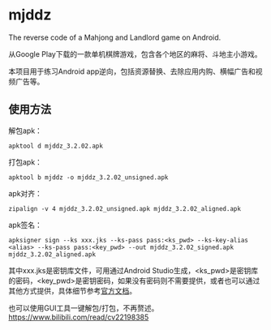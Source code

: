 # mjddz
The reverse code of a Mahjong and Landlord game on Android.

从Google Play下载的一款单机棋牌游戏，包含各个地区的麻将、斗地主小游戏。

本项目用于练习Android app逆向，包括资源替换、去除应用内购、横幅广告和视频广告等。

## 使用方法

解包apk：

```
apktool d mjddz_3.2.02.apk
```

打包apk：

```
apktool b mjddz -o mjddz_3.2.02_unsigned.apk
```

apk对齐：

```
zipalign -v 4 mjddz_3.2.02_unsigned.apk mjddz_3.2.02_aligned.apk
```

apk签名：

```
apksigner sign --ks xxx.jks --ks-pass pass:<ks_pwd> --ks-key-alias <alias> --ks-pass pass:<key_pwd> --out mjddz_3.2.02_signed.apk mjddz_3.2.02_aligned.apk
```

其中xxx.jks是密钥库文件，可用通过Android Studio生成，<ks_pwd>是密钥库的密码，<key_pwd>是密钥密码，如果没有密码则不需要提供，或者也可以通过其他方式提供，具体细节参考[官方文档](https://developer.android.google.cn/studio/command-line/apksigner?hl=zh-cn)。

也可以使用GUI工具一键解包/打包，不再赘述。
https://www.bilibili.com/read/cv22198385

